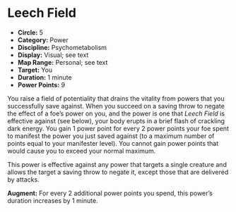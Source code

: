 # Leech Field

- **Circle:** 5
- **Category:** Power
- **Discipline:** Psychometabolism
- **Display:** Visual; see text
- **Map Range:** Personal; see text
- **Target:** You
- **Duration:** 1 minute
- **Power Points:** 9

You raise a field of potentiality that drains the vitality from powers that you successfully save against. When you succeed on a saving throw to negate the effect of a foe’s power on you, and the power is one that *Leech Field* is effective against (see below), your body erupts in a brief flash of crackling dark energy. You gain 1 power point for every 2 power points your foe spent to manifest the power you just saved against (to a maximum number of points equal to your manifester level). You cannot gain power points that would cause you to exceed your normal maximum.

This power is effective against any power that targets a single creature and allows the target a saving throw to negate it, except those that are delivered by attacks.

**Augment:** For every 2 additional power points you spend, this power’s duration increases by 1 minute.
